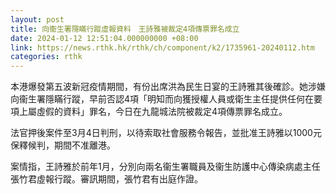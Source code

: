 ```yaml
---
layout: post
title: 向衞生署隱瞞行蹤虛報資料　王詩雅被裁定4項傳票罪名成立
date: 2024-01-12 12:51:04.000000000 +08:00
link: https://news.rthk.hk/rthk/ch/component/k2/1735961-20240112.htm
categories: rthk
---
```


本港爆發第五波新冠疫情期間，有份出席洪為民生日宴的王詩雅其後確診。她涉嫌向衞生署隱瞞行蹤，早前否認4項「明知而向獲授權人員或衛生主任提供任何在要項上屬虛假的資料」罪名，今日在九龍城法院被裁定4項傳票罪名成立。

法官押後案件至3月4日判刑，以待索取社會服務令報告，並批准王詩雅以1000元保釋候判，期間不准離港。

案情指，王詩雅於前年1月，分別向兩名衞生署職員及衞生防護中心傳染病處主任張竹君虛報行蹤。審訊期間，張竹君有出庭作證。
